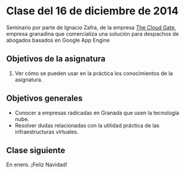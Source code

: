 Clase del 16 de diciembre de 2014
========================================

Seminario por parte de Ignacio Zafra, de la empresa [The Cloud Gate](http://nubbius.com/%C2%BFqui%C3%A9nes-somos), empresa granadina que comercializa una solución para despachos de abogados basados en Google App Engine

Objetivos de la asignatura
---------------------------

1. Ver cómo se pueden usar en la práctica los conocimientos de la asignatura.

Objetivos generales
----

* Conocer a empresas radicadas en Granada que usen la tecnología nube.
* Resolver dudas relacionadas con la utilidad práctica de las infraestructuras virtuales.

Clase siguiente
---

En enero. ¡Feliz Navidad!
